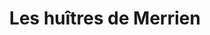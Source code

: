---
title: "Les huîtres de Merrien"
url: /moelan-sur-mer/les-huitres-de-merrien/
shop: fruits de mer
---